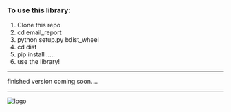 ### To use this library:
1. Clone this repo
2. cd email_report
3. python setup.py bdist_wheel
4. cd dist 
5. pip install .....
6. use the library!
***
finished version coming soon....
***
![logo](https://github.com/asboyer2/email_report/blob/master/logos/main_logo_cropped.png?raw=true)
